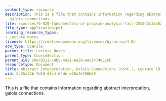 ```yaml
---
content_type: resource
description: This is a file that contains information regarding abstract interpretation,
  galois connections.
file: /courses/6-820-fundamentals-of-program-analysis-fall-2015/2c35a52b7d10dfc464dee38a7b706b59_MIT6_820F15_L19.pdf
file_type: application/pdf
learning_resource_types:
- Lecture Notes
license: https://creativecommons.org/licenses/by-nc-sa/4.0/
ocw_type: OCWFile
parent_title: Lecture Notes
parent_type: CourseSection
parent_uid: c8e79311-c9b5-4421-6e30-eec14748516b
resourcetype: Document
title: Abstract Interpretation, Galois Connections (cont.), Lecture 19
uid: 2c35a52b-7d10-dfc4-64de-e38a7b706b59
---
```

This is a file that contains information regarding abstract interpretation, galois connections.